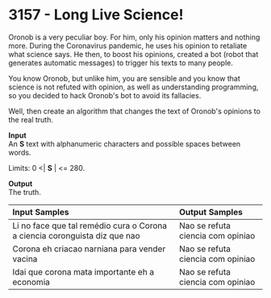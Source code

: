 # 3157 - Long Live Science!

Oronob is a very peculiar boy. For him, only his opinion matters and nothing more. During the Coronavirus pandemic, he uses his opinion to retaliate what science says. He then, to boost his opinions, created a bot (robot that generates automatic messages) to trigger his texts to many people.

You know Oronob, but unlike him, you are sensible and you know that science is not refuted with opinion, as well as understanding programming, so you decided to hack Oronob's bot to avoid its fallacies.

Well, then create an algorithm that changes the text of Oronob's opinions to the real truth.

**Input**<br>
An **S** text with alphanumeric characters and possible spaces between words.

Limits: 0 <| **S** | <= 280.

**Output**<br>
The truth.

| Input Samples	                                                             | Output Samples                    |
|:---------------------------------------------------------------------------|:----------------------------------|
| Li no face que tal remédio cura o Corona a ciencia coronguista diz que nao | Nao se refuta ciencia com opiniao |
| Corona eh criacao narniana para vender vacina                              | Nao se refuta ciencia com opiniao |
| Idai que corona mata importante eh a economia                              | Nao se refuta ciencia com opiniao |